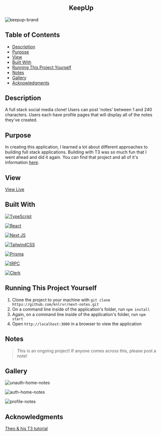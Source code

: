 <h2 align="center"> KeepUp </h2>

![keepup-brand](https://github.com/knlrvr/next-notes/assets/91632194/fd4ea98e-26dd-4b8d-a95e-1ea1f1e11c58)

## Table of Contents
- [Description](#description)
- [Purpose](#purpose)
- [View](#view)
- [Built With](#built-with)
- [Running This Project Yourself ](#running-this-project-yourself)
- [Notes ](#notes)
- [Gallery](#gallery)
- [Acknowledgments](#acknowledgments)

<a name="description"></a>
## Description
A full stack social media clone! Users can post 'notes' between 1 and 240 characters. Users each have profile pages that will display all of the notes they've created. 

<a name="purpose"></a>
## Purpose
In creating this application, I learned a lot about different approaches to building full stack applications. Building with T3 was so much fun that I went ahead and did it again. You can find that project and all of it's information [here](https://github.com/knlrvr/ttrpg-char-stats-v2). 

<a name="view"></a>
## View
[View Live](https://next-notes-74lh.vercel.app/)

<a name="built-with"></a>
## Built With
[![TypeScript](https://img.shields.io/badge/typescript-%23007ACC.svg?style=for-the-badge&logo=typescript&logoColor=white)](https://www.typescriptlang.org/)

[![React](https://img.shields.io/badge/react-%2320232a.svg?style=for-the-badge&logo=react&logoColor=%2361DAFB)](https://react.dev/)

[![Next JS](https://img.shields.io/badge/Next-black?style=for-the-badge&logo=next.js&logoColor=white)](https://nextjs.org/)

[![TailwindCSS](https://img.shields.io/badge/tailwindcss-%2338B2AC.svg?style=for-the-badge&logo=tailwind-css&logoColor=white)](https://tailwindcss.com/docs/installation)

[![Prisma](https://img.shields.io/badge/Prisma-3982CE?style=for-the-badge&logo=Prisma&logoColor=white)](https://www.prisma.io/)

[![tRPC](https://img.shields.io/badge/trpc-blue.svg?style=for-the-badge&logoColor=white)](https://trpc.io/docs/quickstart)

[![Clerk](https://img.shields.io/badge/Clerk-8A2BE2?style=for-the-badge&logoColor=white)](https://clerk.com/)


<a name="running-this-project-yourself"></a>
## Running This Project Yourself 
1. Clone the project to your machine with `git clone https://github.com/knlrvr/next-notes.git`
2. On a command line inside of the application's folder, run `npm install`
3. Again, on a command line inside of the application's folder, run `npm start`
4. Open `http://localhost:3000` in a browser to view the application

<a name="notes"></a>
## Notes 
> This is an ongoing project! If anyone comes across this, please post a note!
>

<a name="gallery"></a>
## Gallery
![unauth-home-notes](https://user-images.githubusercontent.com/91632194/228708825-544c8bbf-f7d1-4bb6-9b5f-9100ce71eae3.png)

![auth-home-notes](https://user-images.githubusercontent.com/91632194/228708833-604396a0-7321-4c56-a66a-9d1600924544.png)

![profile-notes](https://user-images.githubusercontent.com/91632194/228708843-78d1269a-b521-4b9f-bdcb-c57d46394eb7.png)

<a name="acknowledgments"></a>
## Acknowledgments
[Theo & his T3 tutorial](https://www.youtube.com/watch?v=YkOSUVzOAA4)
